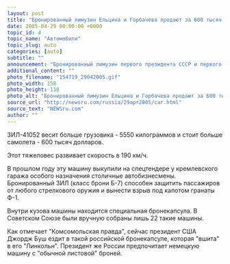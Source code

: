 ```yaml
---
layout: post
title: "Бронированный лимузин Ельцина и Горбачева продают за 600 тысяч долларов"
date: 2005-04-29 00:00:00 +0000
topic_id: 4
topic_name: "Автомобили"
topic_slug: auto
categories: [auto]
subtitle: ""
announcement: "Бронированный лимузин первого президента СССР и первого президента России Михаила Горбачева и Бориса Ельцина выставлен на продажу в московском Гостином Дворе на автовыставке Super Car fnd Bike."
additional_content: ""
photo_filename: "154719_29042005.gif"
photo_width: 158
photo_height: 118
photo_alt: "Бронированный лимузин Ельцина и Горбачева продают за 600 тысяч долларов"
source_url: "http://newsru.com/russia/29apr2005/car.html"
source_text: "NEWSru.com"
author: ""
---
```

ЗИЛ-41052 весит больше грузовика - 5550 килограммов и стоит больше самолета - 600 тысяч долларов.

Этот тяжеловес развивает скорость в 190 км/ч.

В прошлом году эту машину выкупили на спецтендере у кремлевского гаража особого назначения столичные автобизнесмены. Бронированный ЗИЛ (класс брони Б-7) способен защитить пассажиров от любого стрелкового оружия и вынести взрыв под капотом гранаты Ф-1.

Внутри кузова машины находится специальная бронекапсула. В Советском Союзе были вручную собраны лишь 22 такие машины.

Как отмечает "Комсомольская правда", сейчас президент США Джордж Буш ездит в такой российской бронекапсуле, которая "вшита" в его "Линкольн". Президент же России предпочитает немецкую машину с "обычной листовой" броней.
